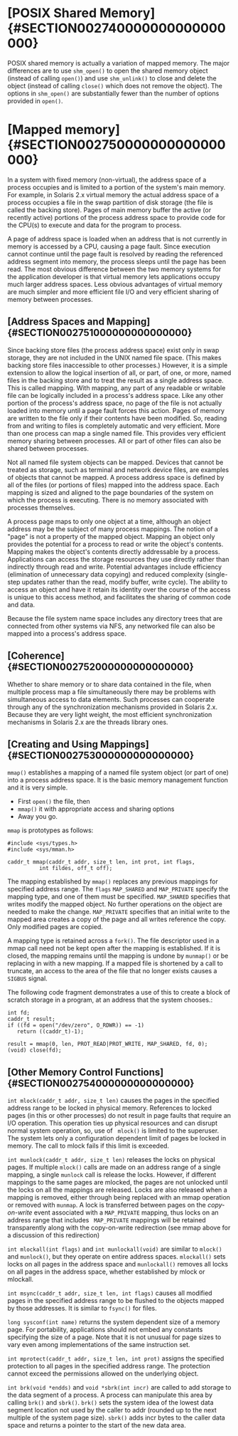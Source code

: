 
# [POSIX Shared Memory]{#SECTION002740000000000000000}

POSIX shared memory is actually a variation of mapped memory. The major
differences are to use `shm_open()` to open the shared memory object
(instead of calling `open()`) and use `shm_unlink()` to close and delete
the object (instead of calling `close()` which does not remove the
object). The options in `shm_open()` are substantially fewer than the
number of options provided in `open()`.

# [Mapped memory]{#SECTION002750000000000000000}

In a system with fixed memory (non-virtual), the address space of a
process occupies and is limited to a portion of the system\'s main
memory. For example, in Solaris 2.x virtual memory the actual address
space of a process occupies a file in the swap partition of disk storage
(the file is called the backing store). Pages of main memory buffer the
active (or recently active) portions of the process address space to
provide code for the CPU(s) to execute and data for the program to
process.

A page of address space is loaded when an address that is not currently
in memory is accessed by a CPU, causing a page fault. Since execution
cannot continue until the page fault is resolved by reading the
referenced address segment into memory, the process sleeps until the
page has been read. The most obvious difference between the two memory
systems for the application developer is that virtual memory lets
applications occupy much larger address spaces. Less obvious advantages
of virtual memory are much simpler and more efficient file I/O and very
efficient sharing of memory between processes.

## [Address Spaces and Mapping]{#SECTION002751000000000000000}

Since backing store files (the process address space) exist only in swap
storage, they are not included in the UNIX named file space. (This makes
backing store files inaccessible to other processes.) However, it is a
simple extension to allow the logical insertion of all, or part, of one,
or more, named files in the backing store and to treat the result as a
single address space. This is called mapping. With mapping, any part of
any readable or writable file can be logically included in a process\'s
address space. Like any other portion of the process\'s address space,
no page of the file is not actually loaded into memory until a page
fault forces this action. Pages of memory are written to the file only
if their contents have been modified. So, reading from and writing to
files is completely automatic and very efficient. More than one process
can map a single named file. This provides very efficient memory sharing
between processes. All or part of other files can also be shared between
processes.

Not all named file system objects can be mapped. Devices that cannot be
treated as storage, such as terminal and network device files, are
examples of objects that cannot be mapped. A process address space is
defined by all of the files (or portions of files) mapped into the
address space. Each mapping is sized and aligned to the page boundaries
of the system on which the process is executing. There is no memory
associated with processes themselves.

A process page maps to only one object at a time, although an object
address may be the subject of many process mappings. The notion of a
\"page\" is not a property of the mapped object. Mapping an object only
provides the potential for a process to read or write the object\'s
contents. Mapping makes the object\'s contents directly addressable by a
process. Applications can access the storage resources they use directly
rather than indirectly through read and write. Potential advantages
include efficiency (elimination of unnecessary data copying) and reduced
complexity (single-step updates rather than the read, modify buffer,
write cycle). The ability to access an object and have it retain its
identity over the course of the access is unique to this access method,
and facilitates the sharing of common code and data.

Because the file system name space includes any directory trees that are
connected from other systems via NFS, any networked file can also be
mapped into a process\'s address space.

## [Coherence]{#SECTION002752000000000000000}

Whether to share memory or to share data contained in the file, when
multiple process map a file simultaneously there may be problems with
simultaneous access to data elements. Such processes can cooperate
through any of the synchronization mechanisms provided in Solaris 2.x.
Because they are very light weight, the most efficient synchronization
mechanisms in Solaris 2.x are the threads library ones.

## [Creating and Using Mappings]{#SECTION002753000000000000000}

`mmap()` establishes a mapping of a named file system object (or part of
one) into a process address space. It is the basic memory management
function and it is very simple.

-   First `open()` the file, then
-   `mmap()` it with appropriate access and sharing options
-   Away you go.

`mmap` is prototypes as follows:

    #include <sys/types.h>
    #include <sys/mman.h>

    caddr_t mmap(caddr_t addr, size_t len, int prot, int flags,
              int fildes, off_t off);

The mapping established by `mmap()` replaces any previous mappings for
specified address range. The `flags` `MAP_SHARED` and `MAP_PRIVATE`
specify the mapping type, and one of them must be specified.
`MAP_SHARED` specifies that writes modify the mapped object. No further
operations on the object are needed to make the change. `MAP_PRIVATE`
specifies that an initial write to the mapped area creates a copy of the
page and all writes reference the copy. Only modified pages are copied.

A mapping type is retained across a `fork()`. The file descriptor used
in a mmap call need not be kept open after the mapping is established.
If it is closed, the mapping remains until the mapping is undone by
`munmap()` or be replacing in with a new mapping. If a mapped file is
shortened by a call to truncate, an access to the area of the file that
no longer exists causes a `SIGBUS` signal.

The following code fragment demonstrates a use of this to create a block
of scratch storage in a program, at an address that the system chooses.:

    int fd; 
    caddr_t result; 
    if ((fd = open("/dev/zero", O_RDWR)) == -1) 
       return ((caddr_t)-1); 

    result = mmap(0, len, PROT_READ|PROT_WRITE, MAP_SHARED, fd, 0); 
    (void) close(fd);

## [Other Memory Control Functions]{#SECTION002754000000000000000}

`int mlock(caddr_t addr, size_t len)` causes the pages in the specified
address range to be locked in physical memory. References to locked
pages (in this or other processes) do not result in page faults that
require an I/O operation. This operation ties up physical resources and
can disrupt normal system operation, so, use of ` mlock()` is limited to
the superuser. The system lets only a configuration dependent limit of
pages be locked in memory. The call to mlock fails if this limit is
exceeded.

`int munlock(caddr_t addr, size_t len)` releases the locks on physical
pages. If multiple `mlock()` calls are made on an address range of a
single mapping, a single `munlock` call is release the locks. However,
if different mappings to the same pages are mlocked, the pages are not
unlocked until the locks on all the mappings are released. Locks are
also released when a mapping is removed, either through being replaced
with an mmap operation or removed with `munmap`. A lock is transferred
between pages on the *copy-on-write* event associated with a
`MAP_PRIVATE` mapping, thus locks on an address range that includes
` MAP_PRIVATE` mappings will be retained transparently along with the
copy-on-write redirection (see mmap above for a discussion of this
redirection)

`int mlockall(int flags)` and `int munlockall(void)` are similar to
`mlock()` and `munlock()`, but they operate on entire address spaces.
`mlockall()` sets locks on all pages in the address space and
`munlockall()` removes all locks on all pages in the address space,
whether established by mlock or mlockall.

`int msync(caddr_t addr, size_t len, int flags)` causes all modified
pages in the specified address range to be flushed to the objects mapped
by those addresses. It is similar to `fsync()` for files.

`long sysconf(int name)` returns the system dependent size of a memory
page. For portability, applications should not embed any constants
specifying the size of a page. Note that it is not unusual for page
sizes to vary even among implementations of the same instruction set.

`int mprotect(caddr_t addr, size_t len, int prot)` assigns the specified
protection to all pages in the specified address range. The protection
cannot exceed the permissions allowed on the underlying object.

`int brk(void *endds)` and `void *sbrk(int incr)` are called to add
storage to the data segment of a process. A process can manipulate this
area by calling `brk()` and `sbrk()`. `brk()` sets the system idea of
the lowest data segment location not used by the caller to addr (rounded
up to the next multiple of the system page size). `sbrk()` adds incr
bytes to the caller data space and returns a pointer to the start of the
new data area.


